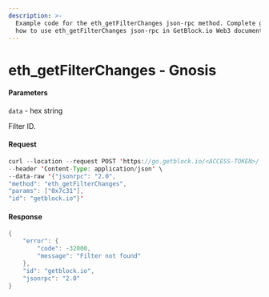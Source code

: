 ```yaml
---
description: >-
  Example code for the eth_getFilterChanges json-rpc method. Сomplete guide on
  how to use eth_getFilterChanges json-rpc in GetBlock.io Web3 documentation.
---
```


# eth\_getFilterChanges - Gnosis

#### Parameters

`data` - hex string

Filter ID.

#### Request

```java
curl --location --request POST 'https://go.getblock.io/<ACCESS-TOKEN>/' \
--header 'Content-Type: application/json' \
--data-raw '{"jsonrpc": "2.0",
"method": "eth_getFilterChanges",
"params": ["0x7c31"],
"id": "getblock.io"}'
```

#### Response

```java
{
    "error": {
        "code": -32000,
        "message": "Filter not found"
    },
    "id": "getblock.io",
    "jsonrpc": "2.0"
}
```
